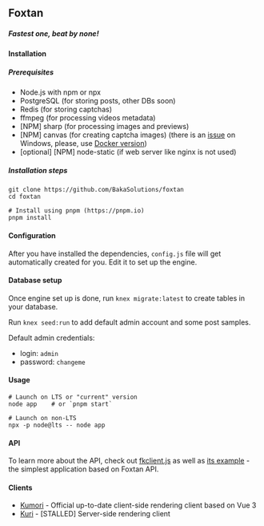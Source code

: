 ## Foxtan
##### *Fastest one, beat by none!*

#### Installation

##### Prerequisites

- Node.js with npm or npx
- PostgreSQL (for storing posts, other DBs soon)
- Redis (for storing captchas)
- ffmpeg (for processing videos metadata)
- [NPM] sharp (for processing images and previews)
- [NPM] canvas (for creating captcha images) (there is an [issue](https://github.com/Automattic/node-canvas/issues/930) on Windows, please, use [Docker version](https://github.com/BakaSolutions/foxtan-docker))
- [optional] [NPM] node-static (if web server like nginx is not used)

##### Installation steps
```
git clone https://github.com/BakaSolutions/foxtan
cd foxtan

# Install using pnpm (https://pnpm.io)
pnpm install
```

#### Configuration
After you have installed the dependencies, `config.js` file will get automatically created for you. Edit it to set up the engine.

#### Database setup

Once engine set up is done, run `knex migrate:latest` to create tables in your database.

Run `knex seed:run` to add default admin account and some post samples.

Default admin credentials:
- login: `admin`
- password: `changeme`

#### Usage
```
# Launch on LTS or "current" version
node app    # or `pnpm start`

# Launch on non-LTS
npx -p node@lts -- node app
```

#### API

To learn more about the API, check out [fkclient.js](https://github.com/BakaSolutions/fkclient.js)
as well as [its example](https://github.com/BakaSolutions/fkclient.js#running-the-example-app) - 
the simplest application based on Foxtan API.

#### Clients

- [Kumori](https://github.com/octoman90/Kumori) - Official up-to-date client-side rendering client based on Vue 3
- [Kuri](https://github.com/BakaSolutions/kuri) - [STALLED] Server-side rendering client
